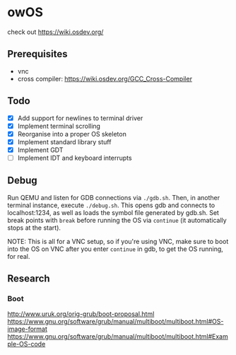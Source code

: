 # owOS
check out https://wiki.osdev.org/

## Prerequisites
- vnc
- cross compiler: https://wiki.osdev.org/GCC_Cross-Compiler

## Todo
- [x] Add support for newlines to terminal driver
- [x] Implement terminal scrolling
- [x] Reorganise into a proper OS skeleton
- [x] Implement standard library stuff
- [x] Implement GDT
- [ ] Implement IDT and keyboard interrupts

## Debug
Run QEMU and listen for GDB connections via `./gdb.sh`. Then, in another terminal instance, execute `./debug.sh`. This opens gdb and connects to localhost:1234, as well as loads the symbol file generated by gdb.sh. Set break points with `break` before running the OS via `continue` (it automatically stops at the start).

NOTE: This is all for a VNC setup, so if you're using VNC, make sure to boot into the OS on VNC after you enter `continue` in gdb, to get the OS running, for real.

## Research
### Boot
http://www.uruk.org/orig-grub/boot-proposal.html
https://www.gnu.org/software/grub/manual/multiboot/multiboot.html#OS-image-format
https://www.gnu.org/software/grub/manual/multiboot/multiboot.html#Example-OS-code
